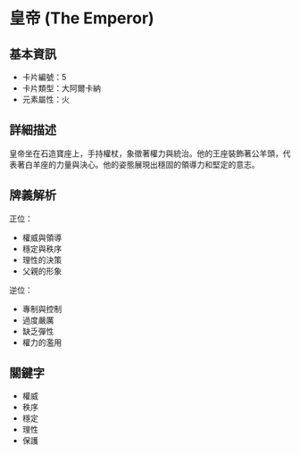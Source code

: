 # 皇帝 (The Emperor)

## 基本資訊
- 卡片編號：5
- 卡片類型：大阿爾卡納
- 元素屬性：火

## 詳細描述
皇帝坐在石造寶座上，手持權杖，象徵著權力與統治。他的王座裝飾著公羊頭，代表著白羊座的力量與決心。他的姿態展現出穩固的領導力和堅定的意志。

## 牌義解析
正位：
- 權威與領導
- 穩定與秩序
- 理性的決策
- 父親的形象

逆位：
- 專制與控制
- 過度嚴厲
- 缺乏彈性
- 權力的濫用

## 關鍵字
- 權威
- 秩序
- 穩定
- 理性
- 保護 